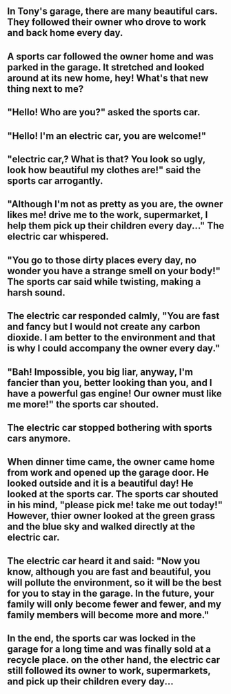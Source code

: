 ## In Tony's garage, there are many beautiful cars. They followed their owner who drove to work and back home every day. 


## A sports car followed the owner home and was parked in the garage. It stretched and looked around at its new home, hey! What's that new thing next to me?


## "Hello! Who are you?" asked the sports car.


## "Hello! I'm an electric car, you are welcome!"


## "electric car,? What is that? You look so ugly, look how beautiful my clothes are!" said the sports car arrogantly.


## "Although I'm not as pretty as you are, the owner likes me! drive me to the work, supermarket, I help them pick up their children every day..." The electric car whispered.


## "You go to those dirty places every day, no wonder you have a strange smell on your body!" The sports car said while twisting, making a harsh sound.


## The electric car responded calmly, "You are fast and fancy but I would not create any carbon dioxide. I am better to the environment and that is why I could accompany the owner every day."


## "Bah! Impossible, you big liar, anyway, I'm fancier than you, better looking than you, and I have a powerful gas engine! Our owner must like me more!" the sports car shouted.


## The electric car stopped bothering with sports cars anymore.


## When dinner time came, the owner came home from work and opened up the garage door. He looked outside and it is a beautiful day! He looked at the sports car. The sports car shouted in his mind, "please pick me! take me out today!" However, thier owner looked at the green grass and the blue sky and walked directly at the electric car. 


## The electric car heard it and said: "Now you know, although you are fast and beautiful, you will pollute the environment, so it will be the best for you to stay in the garage. In the future, your family will only become fewer and fewer, and my family members will become more and more." 


## In the end, the sports car was locked in the garage for a long time and was finally sold at a recycle place. on the other hand, the electric car still followed its owner to work, supermarkets, and pick up their children every day...

